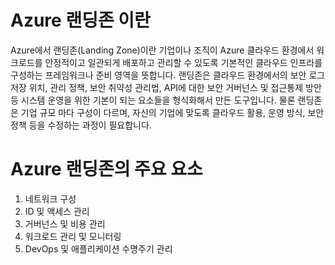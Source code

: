 Azure 랜딩존 이란
=====
Azure에서 랜딩존(Landing Zone)이란 기업이나 조직이 Azure 클라우드 환경에서 워크로드를 안정적이고 일관되게 배포하고 관리할 수 있도록 기본적인 클라우드 인프라를 구성하는 프레임워크나 준비 영역을 뜻합니다.
랜딩존은 클라우드 환경에서의 보안 로그 저장 위치, 관리 정책, 보안 취약성 관리법, API에 대한 보안 거버넌스 및 접근통제 방안 등 시스템 운영을 위한 기본이 되는 요소들을 형식화해서 만든 도구입니다. 물론 랜딩존은 기업 규모 마다 구성이 다르며, 자신의 기업에 맞도록 클라우드 활용, 운영 방식, 보안 정책 등을 수정하는 과정이 필요합니다.

Azure 랜딩존의 주요 요소
=====
1. 네트워크 구성
1. ID 및 액세스 관리
1. 거버넌스 및 비용 관리
1. 워크로드 관리 및 모니터링
1. DevOps 및 애플리케이션 수명주기 관리
